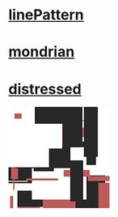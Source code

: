 # [linePattern](https://felixhassemer.github.io/presentation/linePattern/)

# [mondrian](https://felixhassemer.github.io/presentation/mondrian/)

# [distressed](https://felixhassemer.github.io/presentation/distressed/)

![mondrian](/mondrian/thumbnail/mondrian.png)
